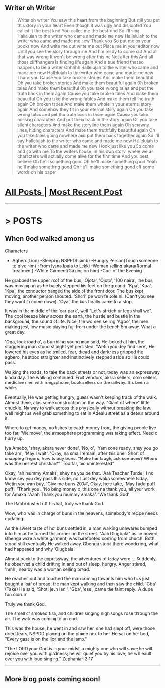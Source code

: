 
## Writer oh Writer
> Writer oh writer
> You saw this heart from the beginning
> But still you put this story in your heart
> Even though it was ugly and disjointed
> You called it the best kind
> You called me the best kind
> So i'll sing
> Hallelujah to the writer who came and made me new
> Hallelujah to the writer who came and made me new
> Thank you
> So put me on your books now
> And write me out write me out
> Place me in your editor now
> Until you see the story through me
> And I'm ready to come out
> And all that was wrong
> It won't be wrong after this no
> Not after this
> And all those cliffhangers
> Is finding life again
> And a true friend that so happens to be a writer
> Ohhhhh
> Hallelujah to the writer who came and made me new
> Hallelujah to the writer who came and made me new
> Thank you
> Cause you take broken stories
> And make them beautiful
> Oh you take broken stories
> And make them beautiful again
> Oh broken tales
> And make them beautiful
> Oh you take wrong tales and put the truth back in them again
> Cause you take broken tales
> And make them beautiful
> Oh you take the wrong fables
> And make them tell the truth again
> Oh broken tapes
> And make them whole in your eternal story again
> And somehow they fit in your eternal story again
> Oh you take wrong tales and put the truth back in them again
> Cause you take missing characters
> And put them back in the story again
> Oh you take silent characters
> And make the storyline theirs again
> Oh scrawny lines, hiding characters
> And make them truthfully beautiful again
> Oh you take tales going nowhere and put them back together again
> So i'll say
> Hallelujah to the writer who came and made me new
> Hallelujah to the writer who came and made me new
> I look just like you
> So come and go with me
> To the writers house, in his own story, where we as characters will actually come alive for the first time
> And you best believe
> Oh he'll something good
> Oh he'll make something good
> Yeah he'll make something good
> Oh he'll make something good off some words
> on his paper



# [All Posts    ](https://becauseweliveonearth.github.io/#all-posts) |  [Most Recent Post](https://becauseweliveonearth.github.io/#when-god-walked-among-us) 
_______________________________________________________________
# > POSTS 
## When God walked among us


Characters

- Agbero(Lion)
-Sleeping NSPPD(Lamb)
-Hungry Person(Touch someone to give him)
-From Iyana Ipaja to Lekki
-Woman selling akara(Normal treatment)
-White Garment(Gazing on him)
-Cool of the Evening

He grabbed the upper roof of the bus, 'Ojota', 'Ojota', '100 naira', the bus was moving on as he barely stepped his feet on the ground. 'Kpa', 'Kpa', 'Kpa', the conductor banged the side of the front door. The bus kept moving, another person shouted. 'Shori' pe won fe sole ni. (Can't you see they want to come down). 'Oya', the bus finally came to a stop. 

It was in the middle of the 'car park', well "Let's stretch ur legs shall we". The cool breeze blew across the earth, the hustle and bustle in the background, the sound of life. Nice, the women selling 'Agbo', the men making jest, low music playing fuji from under the bench 5m away. What a great day. 

'Oga, look road o', a bumbling young man said, He looked at him, the staggering man stood straight yet persisted, 'Wetin you dey find here', He lowered his eyes as he smiled, fear, dread and darkness gripped the agbero, he stood straighter and instinctively stepped aside so He could pass.

Walking the roads, to take the back streets or not, today was an expressway kinda day. The walking continued. Fruit vendors, akara sellers, corn sellers, medicine men with megaphone, book sellers on the railway. It's been a while. 

Eventually, He was getting hungry, guess wasn't keeping track of the walk. Almost there, alas some construction on the way. "Giant of where" little chuckle. No way to walk across this physically without breaking the law. well might as well grab something to eat in Adealu street as a detour around it.

Where to get money, no fishes to catch money from, the giving people live too far, 'We move', the atmosphere programming was taking effect. Need o hurry up. 

Iya Amebo, 'shay, akara never done', 'No, o', 'Yam done ready, shey you go take am', 'May I wait'. 'Okay, na small remain, after this one'. Short of snapping fingers, how to buy buns. "Make her laugh, ask someone? Where was the nearest christian?" 'Too far, too uninterested"

Okay, 'ah mummy Amaka', shey na you be that. 'Aah Teacher Tunde', I no know sey you dey pass this side, no I just dey waka somewhere today. Wetin you wan buy, 'Give me buns 200#', Okay, here take, 'May I add puff puff'. 'Thank you'. 'No bring money o, this one na thank you, all your work for Amaka. 'Aaah Thank you mummy Amaka'. 'We thank God'

The Rabbi dusted off his hat, truly we thank God. 

Wow, who was in charge of buns in the heavens, somebody's recipe needs updating.

As the sweet taste of hot buns settled in, a man walking unawares bumped into him as he turned the corner on the street. "Aah Olugbala" as he bowed, Gbenga wore a white garment, was barefooted coming from church. Both stood still eventually He walked away. Gbenga stood there wondering, what had happened and why 'Olugbala.'

Almost back to the expressway, the adventures of today were.... Suddenly, he observed a child drifting in and out of sleep, hungry. Anger stirred, 'hmh', nearby was a woman selling bread. 

He reached out and touched the man coming towards him who has just bought a loaf of bread, the man kept walking and then saw the child. 'Gba' (Take) He said, 'Shoti jeun leni', 'Gba', 'ese', came the faint reply. 'A dupe fun olorun'

Truly we thank God.

The smell of smoked fish, and children singing nigh songs rose through the air. The walk was coming to an end.

This was the house, he went in and saw her, she had slept off, were those dried tears, NSPDD playing on the phone nex to her. He sat on her bed, "Every gaze is on the lion and the lamb."

"The LORD your God is in your midst, a mighty one who will save; he will rejoice over you with gladness; he will quiet you by his love; he will exult over you with loud singing." Zephaniah 3:17

_________________________________________________________________________

## More blog posts coming soon!
